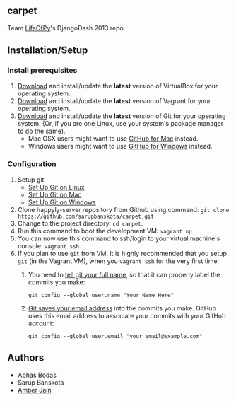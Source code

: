 ## carpet

Team [LifeOfPy](http://djangodash.com/teams/c4/lifeofpy/)'s DjangoDash 2013 repo.

## Installation/Setup
### Install prerequisites
1. [Download](https://www.virtualbox.org/wiki/Downloads) and install/update the **latest** version of VirtualBox for your operating system.
2. [Download](http://downloads.vagrantup.com/) and install/update the **latest** version of Vagrant for your operating system.
3. [Download](http://git-scm.com/downloads) and install/update the **latest** version of Git for your operating system. (Or, if you are one Linux, use your system's package manager to do the same).
    * Mac OSX users might want to use [GitHub for Mac](http://mac.github.com/) instead.
    * Windows users might want to use [GitHub for Windows](http://windows.github.com/) instead.

### Configuration
1. Setup git:
    * [Set Up Git on Linux](https://help.github.com/articles/set-up-git#platform-linux)
    * [Set Up Git on Mac](https://help.github.com/articles/set-up-git#platform-mac)
    * [Set Up Git on Windows](https://help.github.com/articles/set-up-git#platform-windows)
2. Clone happyly-server repository from Github using command:
`git clone https://github.com/sarupbanskota/carpet.git`
3. Change to the project directory: `cd carpet`.
4. Run this command to boot the development VM: `vagrant up`
5. You can now use this command to ssh/login to your virtual machine's console: `vagrant ssh`.
6. If you plan to use `git` from VM, it is highly recommended that you setup `git` (in the Vagrant VM), when you `vagrant ssh` for the very first time:
    1. You need to [tell git your full name](https://help.github.com/articles/set-up-git#username), so that it can properly label the commits you make:

        `git config --global user.name "Your Name Here"`
    2. [Git saves your email address](https://help.github.com/articles/set-up-git#email) into the commits you make. GitHub uses this email address to associate your commits with your GitHub account:

        `git config --global user.email "your_email@example.com"`

## Authors
* Abhas Bodas
* Sarup Banskota
* [Amber Jain](https://github.com/amberj)
